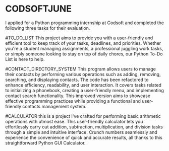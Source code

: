 # CODSOFTJUNE
I applied for a Python programming internship at Codsoft and completed the following three tasks for their evaluation.

#TO_DO_LIST
This project aims to provide you with a user-friendly and efficient tool to keep track of your tasks, deadlines, and priorities. Whether you're a student managing assignments, a professional juggling work tasks, or simply someone looking to stay on top of daily chores, our Python To-Do List is here to help. 

#CONTACT_DIRECTORY_SYSTEM
This program allows users to manage their contacts by performing various operations such as adding, removing, searching, and displaying contacts. The code has been refactored to enhance efficiency, readability, and user interaction. It covers tasks related to initializing a phonebook, creating a user-friendly menu, and implementing contact search functionality. This improved version aims to showcase effective programming practices while providing a functional and user-friendly contacts management system.

#CALCULATOR
this is a project I've crafted for performing basic arithmetic operations with utmost ease. This user-friendly calculator lets you effortlessly carry out addition, subtraction, multiplication, and division tasks through a simple and intuitive interface. Crunch numbers seamlessly and experience the convenience of quick and accurate results, all thanks to this straightforward Python GUI Calculator.
